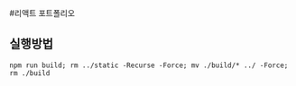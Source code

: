 #리액트 포트폴리오

## 실행방법
`npm run build; rm ../static -Recurse -Force; mv ./build/* ../ -Force; rm ./build`